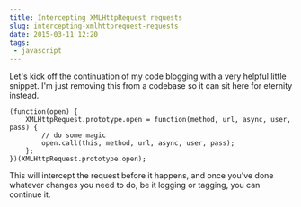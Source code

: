 ```yaml
---
title: Intercepting XMLHttpRequest requests
slug: intercepting-xmlhttprequest-requests
date: 2015-03-11 12:20
tags:
 - javascript
---
```


Let's kick off the continuation of my code blogging with a very helpful little snippet. I'm just removing this from a codebase so it can sit here for eternity instead.


    (function(open) {
        XMLHttpRequest.prototype.open = function(method, url, async, user, pass) {
            // do some magic
            open.call(this, method, url, async, user, pass);
        };
    })(XMLHttpRequest.prototype.open);
    
This will intercept the request before it happens, and once you've done whatever changes you need to do, be it logging or tagging, you can continue it.
